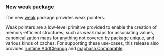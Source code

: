 ### New weak package

The new [weak](/pkg/weak) package provides weak pointers.

Weak pointers are a low-level primitive provided to enable the
creation of memory-efficient structures, such as weak maps for
associating values, canonicalization maps for anything not
covered by package [unique](/pkg/unique), and various kinds
of caches.
For supporting these use-cases, this release also provides
[runtime.AddCleanup](/pkg/runtime#AddCleanup) and
[maphash.Comparable](/pkg/maphash#Comparable).
